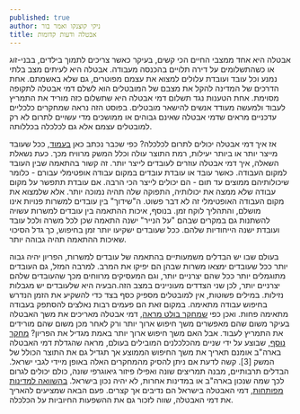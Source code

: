 ```yaml
---
published: true
author: ניקי קוצנקו ואמר בור
title: אבטלה ודעות קדומות
---
```


אבטלה היא אחד ממצבי החיים הכי קשים, בעיקר כאשר צריכים לתמוך בילדים, בבני-זוג או כשהתשלומים על דירה תלויים בהכנסה מעבודה. אבטלה היא לעיתים מצב בלתי נמנע וכל עובד ועובדת עלולים למצוא את עצמם מפוטרים, גם שלא באשמתם. אחת הדרכים של המדינה להקל את מצבם של המובטלים הוא לשלם דמי אבטלה לתקופה מסוימת. אחת הטענות נגד תשלום דמי אבטלה היא שתשלום כזה מוריד את התמריץ לעבוד ולמעשה מעודד אנשים להישאר מובטלים. בפוסט הזה נראה שמחקרים כלכליים עדכניים מראים שדמי אבטלה שאינם גבוהים או ממושכים מדי עשויים לתרום לא רק למובטלים עצמם אלא גם לכלכלה בכללותה. <!--more-->

אז איך דמי אבטלה יכולים לתרום לכלכלה? כפי שכבר נכתב כאן [בעמוד](https://chaluny.github.io/%D7%9E%D7%94%D7%95-%D7%94%D7%AA%D7%95%D7%A6%D7%A8/), ככל שעובד מייצר יותר או ביותר יעילות, רמת התוצר עולה וכלל המשק מרוויח מכך. כעת נשאלת השאלה, איך דמי אבטלה עוזרים לעובדים לייצר יותר. זה קשור בהתאמה שבין העובד למקום העבודה. כאשר עובד או עובדת עובדים במקום עבודה אופטימלי עבורם - כלומר שיכולותיהם ממוצים עד תום - הם יכולים לייצר הכי הרבה. אם עובדת תתפשר על מקום עבודה שלא ממצה את יכולותיה, התפוקה שלה תהיה נמוכה יותר. אלא שלמצוא את מקום העבודה האופטימלי זה לא דבר פשוט. ה"שידוך" בין עובדים למשרות פנויות אינו מושלם, והתהליך לוקח זמן. בנוסף, איכות ההתאמה בין עובדים למשרות עשויה להשתנות גם במקרים שבהם "על הנייר" ישנה התאמה שכן לכל משרה ולכל עובד ועובדת ישנה הייחודיות שלהם. ככל שעובדים ישקיעו יותר זמן בחיפוש, כך גדל הסיכוי שאיכות ההתאמה תהיה גבוהה יותר.

בעולם שבו יש הבדלים משמעותיים בהתאמה של עובדים למשרות, הפריון יהיה גבוה יותר ככל שעובדים ימצאו משרות שבהן הם יפיקו את המרב. למרבה המזל, גם העובדים מתוגמלים יותר ככל שהם יצרניים יותר, וגם המעסיקים מרווחים מכך שהעובדים שלהם יצרניים יותר, לכן שני הצדדים מעוניינים במצב הזה.הבעיה היא שלעובדים יש מגבלות נזילות. במילים פשוטות, אין למובטלים מספיק כסף בצד כדי להשקיע את הזמן הנדרש בחיפוש עבודה מתאימה. במקום זאת הם פעמים רבות נאלצים להסתפק בעבודה מתאימה פחות. ואכן כפי [שמחקר בולט מראה](https://www.journals.uchicago.edu/doi/abs/10.1086/588585?fbclid=IwAR0Sd4U4eca0-HVoA8YHTzV2N2DRIflyPosr_c-OrqvajwgkFHGHExr67EM), דמי אבטלה מאריכים את משך האבטלה בעיקר משום שהם מאפשרים משך חיפוש ארוך יותר ורק לאחר מכן משום שהם מורידים את התמריץ לעבוד. אבל האם משך חיפוש ארוך יותר באמת מגדיל את הפריון? [מחקר נוסף](https://www.sciencedirect.com/science/article/pii/S0014292100000350?fbclid=IwAR1Bp1CHP2-QgxHosVsaN8P_aVs1TNUeX4xpqJtNJg_EjuEYflhlXv5Kkw4), שבוצע על ידי שניים מהכלכלנים המובילים בעולם, מראה שהגדלת דמי האבטלה בארה"ב אומנם תאריך את משך החיפוש הממוצע אך תגדיל גם את התוצר הכולל של המשק [3]. קשה לדעת אם ניתן להסיק מהמחקרים האלה באופן מיידי לגבי ישראל. הבדלים תרבותיים, מבנה תמריצים שונה ואפילו פיזור גיאוגרפי שונה, כולם יכולים לגרום לכך שמה שנכון בארה"ב או במדינות אחרות, לא יהיה נכון בישראל. [בהשוואה למדינות מפותחות](http://www.oecd.org/els/benefits-and-wages-statistics.htm?fbclid=IwAR2KvFcVQVlfRUfWHYGLZWgGNlCm_SqN2hcF67R3FJ8MJUs1EUNkc2WgTsw), דמי האבטלה בישראל הם נדיבים אך קצרים. פעם הבאה שמציעים להאריך את דמי האבטלה, שווה לזכור גם את ההשפעות החיוביות על הכלכלה.

